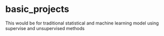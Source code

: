 # basic_projects
This would be for traditional statistical and machine learning model using supervise and unsupervised methods

